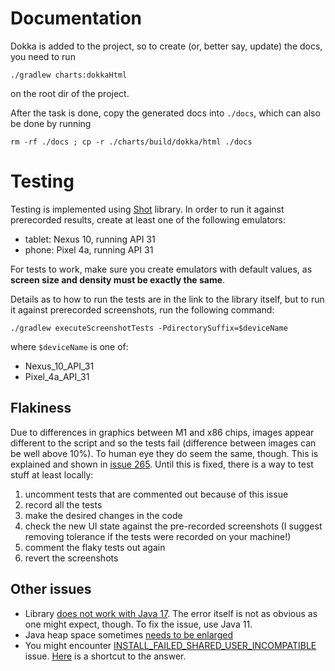 # Documentation
Dokka is added to the project, so to create (or, better say, update) the docs, you need to run
```
./gradlew charts:dokkaHtml
```
on the root dir of the project.

After the task is done, copy the generated docs into `./docs`, which can also be done by running
```
rm -rf ./docs ; cp -r ./charts/build/dokka/html ./docs
```

# Testing
Testing is implemented using [Shot](https://github.com/pedrovgs/Shot) library. In order to run
it against prerecorded results, create at least one of the following emulators:
- tablet: Nexus 10, running API 31
- phone: Pixel 4a, running API 31

For tests to work, make sure you create emulators with default values, as **screen size and
density must be exactly the same**.

Details as to how to run the tests are in the link to the library itself, but to run it against
prerecorded screenshots, run the following command:
```
./gradlew executeScreenshotTests -PdirectorySuffix=$deviceName
```
where `$deviceName` is one of:
- Nexus_10_API_31
- Pixel_4a_API_31

## Flakiness
Due to differences in graphics between M1 and x86 chips, images appear different to the script
and so the tests fail (difference between images can be well above 10%). To human eye they do
seem the same, though. This is explained and shown in [issue 265](https://github.com/pedrovgs/Shot/issues/265). Until this is fixed, there is a way to test stuff at least locally:

1. uncomment tests that are commented out because of this issue
2. record all the tests
3. make the desired changes in the code
4. check the new UI state against the pre-recorded screenshots (I suggest removing tolerance if
   the tests were recorded on your machine!)
5. comment the flaky tests out again
6. revert the screenshots

## Other issues

- Library [does not work with Java 17](https://github.com/pedrovgs/Shot/pull/292). The error
  itself is not as obvious as one might expect, though. To fix the issue, use Java 11.
- Java heap space sometimes [needs to be enlarged](https://github.com/pedrovgs/Shot/issues/304)
- You might encounter [INSTALL_FAILED_SHARED_USER_INCOMPATIBLE](https://stackoverflow.com/questions/15205159/install-failed-shared-user-incompatible-while-using-shared-user-id)
  issue. [Here](https://stackoverflow.com/a/21809883/6835732) is a shortcut to the answer.
